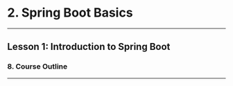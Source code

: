 # 2. Spring Boot Basics 
___

## Lesson 1: Introduction to Spring Boot 

### 8. Course Outline 

___

